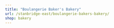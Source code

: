 ```yaml
---
title: "Boulangerie Baker's Bakery"
url: /stanbridge-east/boulangerie-bakers-bakery/
shop: bakery
---
```

